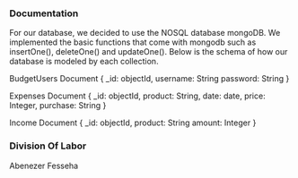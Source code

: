 ### Documentation
For our database, we decided to use the NOSQL database mongoDB. We implemented the basic functions that come with mongodb such as insertOne(), deleteOne() and updateOne(). Below is the schema of how our database is modeled by each collection. 

BudgetUsers Document
{
  _id: objectId,
  username: String
  password: String
}

Expenses Document
{
  _id: 
  objectId,
  product: 
  String,
  date:
  date,
  price: 
  Integer,
  purchase: 
  String
}

Income Document
{
  _id: objectId,
  product: String
  amount: Integer
}

### Division Of Labor
Abenezer Fesseha
